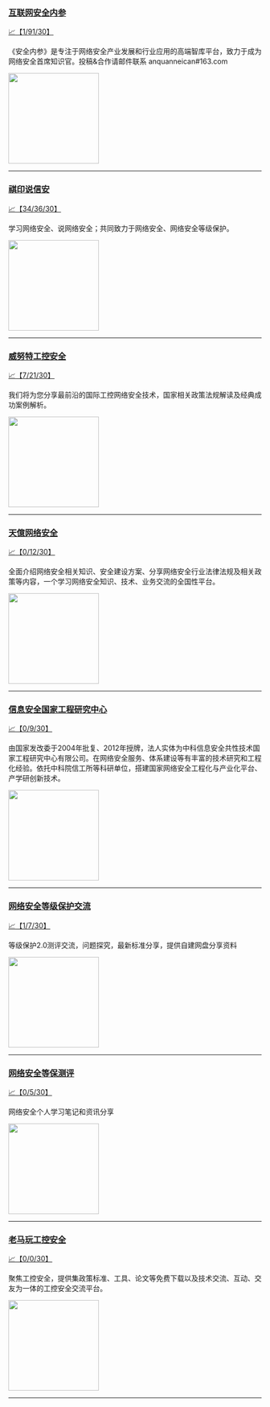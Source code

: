 
### [互联网安全内参](http://wechat.doonsec.com/admin/wechat_echarts/?biz=MzI4NDY2MDMwMw==)

[:chart_with_upwards_trend:【1/91/30】](http://wechat.doonsec.com/wechat_echarts/?biz=MzI4NDY2MDMwMw==)

《安全内参》是专注于网络安全产业发展和行业应用的高端智库平台，致力于成为网络安全首席知识官。投稿&amp;合作请邮件联系 anquanneican#163.com

<img align="top" width="180" src="http://open.weixin.qq.com/qr/code?username=gh_737fbe06535a" alt="" />

---


### [祺印说信安](http://wechat.doonsec.com/admin/wechat_echarts/?biz=MzA5MzU5MzQzMA==)

[:chart_with_upwards_trend:【34/36/30】](http://wechat.doonsec.com/wechat_echarts/?biz=MzA5MzU5MzQzMA==)

学习网络安全、说网络安全；共同致力于网络安全、网络安全等级保护。

<img align="top" width="180" src="http://open.weixin.qq.com/qr/code?username=gh_9c4aaf253255" alt="" />

---


### [威努特工控安全](http://wechat.doonsec.com/admin/wechat_echarts/?biz=MzAwNTgyODU3NQ==)

[:chart_with_upwards_trend:【7/21/30】](http://wechat.doonsec.com/wechat_echarts/?biz=MzAwNTgyODU3NQ==)

我们将为您分享最前沿的国际工控网络安全技术，国家相关政策法规解读及经典成功案例解析。

<img align="top" width="180" src="http://open.weixin.qq.com/qr/code?username=gh_b6b192e50c70" alt="" />

---


### [天億网络安全](http://wechat.doonsec.com/admin/wechat_echarts/?biz=MzU4ODU1MzAyNg==)

[:chart_with_upwards_trend:【0/12/30】](http://wechat.doonsec.com/wechat_echarts/?biz=MzU4ODU1MzAyNg==)

全面介绍网络安全相关知识、安全建设方案、分享网络安全行业法律法规及相关政策等内容，一个学习网络安全知识、技术、业务交流的全国性平台。

<img align="top" width="180" src="http://open.weixin.qq.com/qr/code?username=gh_22fb33f67c7e" alt="" />

---


### [信息安全国家工程研究中心](http://wechat.doonsec.com/admin/wechat_echarts/?biz=MzU5OTQ0NzY3Ng==)

[:chart_with_upwards_trend:【0/9/30】](http://wechat.doonsec.com/wechat_echarts/?biz=MzU5OTQ0NzY3Ng==)

由国家发改委于2004年批复、2012年授牌，法人实体为中科信息安全共性技术国家工程研究中心有限公司。在网络安全服务、体系建设等有丰富的技术研究和工程化经验。依托中科院信工所等科研单位，搭建国家网络安全工程化与产业化平台、产学研创新技术。

<img align="top" width="180" src="http://open.weixin.qq.com/qr/code?username=gh_1e0d1778d4b2" alt="" />

---


### [网络安全等级保护交流](http://wechat.doonsec.com/admin/wechat_echarts/?biz=MzkzMzE5MzMwOQ==)

[:chart_with_upwards_trend:【1/7/30】](http://wechat.doonsec.com/wechat_echarts/?biz=MzkzMzE5MzMwOQ==)

等级保护2.0测评交流，问题探究，最新标准分享，提供自建网盘分享资料

<img align="top" width="180" src="http://open.weixin.qq.com/qr/code?username=gh_4633a1748cc8" alt="" />

---


### [网络安全等保测评](http://wechat.doonsec.com/admin/wechat_echarts/?biz=MzI3MDY0Nzg1Nw==)

[:chart_with_upwards_trend:【0/5/30】](http://wechat.doonsec.com/wechat_echarts/?biz=MzI3MDY0Nzg1Nw==)

网络安全个人学习笔记和资讯分享

<img align="top" width="180" src="http://open.weixin.qq.com/qr/code?username=gh_630452116db5" alt="" />

---


### [老马玩工控安全](http://wechat.doonsec.com/admin/wechat_echarts/?biz=MzIzODU0MzIxNA==)

[:chart_with_upwards_trend:【0/0/30】](http://wechat.doonsec.com/wechat_echarts/?biz=MzIzODU0MzIxNA==)

聚焦工控安全，提供集政策标准、工具、论文等免费下载以及技术交流、互动、交友为一体的工控安全交流平台。

<img align="top" width="180" src="http://open.weixin.qq.com/qr/code?username=gh_e41f6c29c07a" alt="" />

---

